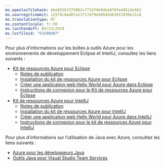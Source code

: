 ```yaml
---
ms.openlocfilehash: ebe035b7275083cf715f4b94be876fe49514e562
ms.sourcegitcommit: 115f4c8ad07a11f17d79e9d945d63917836b11c8
ms.translationtype: HT
ms.contentlocale: fr-FR
ms.lasthandoff: 04/23/2019
ms.locfileid: "61590407"
---
```

Pour plus d’informations sur les boîtes à outils Azure pour les environnements de développement Eclipse et IntelliJ, consultez les liens suivants :

* [Kit de ressources Azure pour Eclipse](../eclipse/azure-toolkit-for-eclipse.md) 
  * [Notes de publication](https://github.com/Microsoft/azure-tools-for-java/releases) 
  * [Installation du kit de ressources Azure pour Eclipse](../eclipse/azure-toolkit-for-eclipse-installation.md) 
  * [Créer une application web Hello World pour Azure dans Eclipse](../eclipse/azure-toolkit-for-eclipse-create-hello-world-web-app.md) 
  * [Instructions de connexion pour le Kit de ressources Azure pour Eclipse](../eclipse/azure-toolkit-for-eclipse-sign-in-instructions.md) 
* [Kit de ressources Azure pour IntelliJ](../intellij/azure-toolkit-for-intellij.md) 
  * [Notes de publication](https://github.com/Microsoft/azure-tools-for-java/releases) 
  * [Installation du kit de ressources Azure pour IntelliJ](../intellij/azure-toolkit-for-intellij-installation.md) 
  * [Créer une application web Hello World pour Azure dans IntelliJ](../intellij/azure-toolkit-for-intellij-create-hello-world-web-app.md) 
  * [Instructions de connexion pour le kit de ressources Azure pour IntelliJ](../intellij/azure-toolkit-for-intellij-sign-in-instructions.md) 

Pour plus d’informations sur l’utilisation de Java avec Azure, consultez les liens suivants : 

* [Azure pour les développeurs Java](https://docs.microsoft.com/java/azure/) 
* [Outils Java pour Visual Studio Team Services](https://java.visualstudio.com/) 
<!-- TODO: Add URLs for Java in VSCode here --> 
